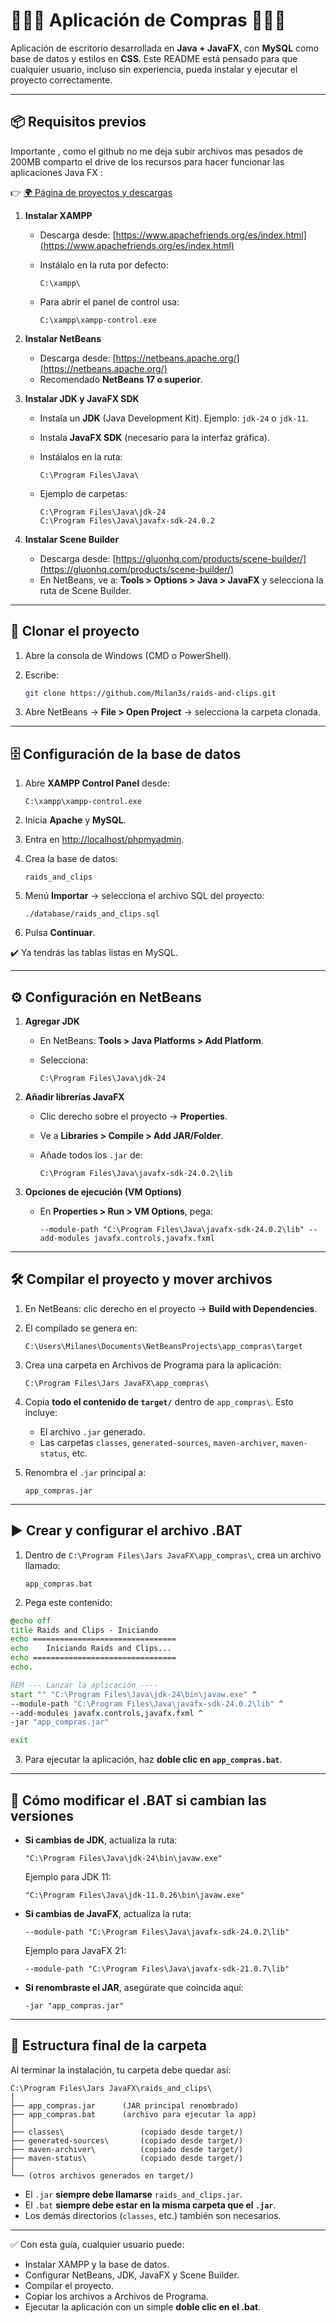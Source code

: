 
# 💫🛒💎 Aplicación de Compras 💎🛒💫

Aplicación de escritorio desarrollada en **Java + JavaFX**, con **MySQL** como base de datos y estilos en **CSS**.
Este README está pensado para que cualquier usuario, incluso sin experiencia, pueda instalar y ejecutar el proyecto correctamente.

---

## 📦 Requisitos previos

Importante , como el github no me deja subir archivos mas pesados de 200MB comparto el drive de los recursos para hacer funcionar las aplicaciones Java FX :  

👉 [🌍 Página de proyectos y descargas](https://dmilanes.es/proyectos)


1. **Instalar XAMPP**

   * Descarga desde: [https://www.apachefriends.org/es/index.html](https://www.apachefriends.org/es/index.html)
   * Instálalo en la ruta por defecto:

     ```
     C:\xampp\
     ```
   * Para abrir el panel de control usa:

     ```
     C:\xampp\xampp-control.exe
     ```

2. **Instalar NetBeans**

   * Descarga desde: [https://netbeans.apache.org/](https://netbeans.apache.org/)
   * Recomendado **NetBeans 17 o superior**.

3. **Instalar JDK y JavaFX SDK**

   * Instala un **JDK** (Java Development Kit). Ejemplo: `jdk-24` o `jdk-11`.
   * Instala **JavaFX SDK** (necesario para la interfaz gráfica).
   * Instálalos en la ruta:

     ```
     C:\Program Files\Java\
     ```
   * Ejemplo de carpetas:

     ```
     C:\Program Files\Java\jdk-24
     C:\Program Files\Java\javafx-sdk-24.0.2
     ```

4. **Instalar Scene Builder**

   * Descarga desde: [https://gluonhq.com/products/scene-builder/](https://gluonhq.com/products/scene-builder/)
   * En NetBeans, ve a:
     **Tools > Options > Java > JavaFX** y selecciona la ruta de Scene Builder.

---

## 🧬 Clonar el proyecto

1. Abre la consola de Windows (CMD o PowerShell).
2. Escribe:

   ```bash
   git clone https://github.com/Milan3s/raids-and-clips.git
   ```
3. Abre NetBeans → **File > Open Project** → selecciona la carpeta clonada.

---

## 🗄️ Configuración de la base de datos

1. Abre **XAMPP Control Panel** desde:

   ```
   C:\xampp\xampp-control.exe
   ```
2. Inicia **Apache** y **MySQL**.
3. Entra en [http://localhost/phpmyadmin](http://localhost/phpmyadmin).
4. Crea la base de datos:

   ```
   raids_and_clips
   ```
5. Menú **Importar** → selecciona el archivo SQL del proyecto:

   ```
   ./database/raids_and_clips.sql
   ```
6. Pulsa **Continuar**.

✔️ Ya tendrás las tablas listas en MySQL.

---

## ⚙️ Configuración en NetBeans

1. **Agregar JDK**

   * En NetBeans: **Tools > Java Platforms > Add Platform**.
   * Selecciona:

     ```
     C:\Program Files\Java\jdk-24
     ```

2. **Añadir librerías JavaFX**

   * Clic derecho sobre el proyecto → **Properties**.
   * Ve a **Libraries > Compile > Add JAR/Folder**.
   * Añade todos los `.jar` de:

     ```
     C:\Program Files\Java\javafx-sdk-24.0.2\lib
     ```

3. **Opciones de ejecución (VM Options)**

   * En **Properties > Run > VM Options**, pega:

     ```
     --module-path "C:\Program Files\Java\javafx-sdk-24.0.2\lib" --add-modules javafx.controls,javafx.fxml
     ```

---

## 🛠️ Compilar el proyecto y mover archivos

1. En NetBeans: clic derecho en el proyecto → **Build with Dependencies**.

2. El compilado se genera en:

   ```
   C:\Users\Milanes\Documents\NetBeansProjects\app_compras\target
   ```

3. Crea una carpeta en Archivos de Programa para la aplicación:

   ```
   C:\Program Files\Jars JavaFX\app_compras\
   ```

4. Copia **todo el contenido de `target/`** dentro de `app_compras\`.
   Esto incluye:

   * El archivo `.jar` generado.
   * Las carpetas `classes`, `generated-sources`, `maven-archiver`, `maven-status`, etc.

5. Renombra el `.jar` principal a:

   ```
   app_compras.jar
   ```

---

## ▶️ Crear y configurar el archivo .BAT

1. Dentro de `C:\Program Files\Jars JavaFX\app_compras\`, crea un archivo llamado:

   ```
   app_compras.bat
   ```

2. Pega este contenido:

```bat
@echo off
title Raids and Clips - Iniciando
echo ================================
echo    Iniciando Raids and Clips...
echo ================================
echo.

REM --- Lanzar la aplicación ----
start "" "C:\Program Files\Java\jdk-24\bin\javaw.exe" ^
--module-path "C:\Program Files\Java\javafx-sdk-24.0.2\lib" ^
--add-modules javafx.controls,javafx.fxml ^
-jar "app_compras.jar"

exit
```

3. Para ejecutar la aplicación, haz **doble clic en `app_compras.bat`**.

---

## 📝 Cómo modificar el .BAT si cambian las versiones

* **Si cambias de JDK**, actualiza la ruta:

  ```
  "C:\Program Files\Java\jdk-24\bin\javaw.exe"
  ```

  Ejemplo para JDK 11:

  ```
  "C:\Program Files\Java\jdk-11.0.26\bin\javaw.exe"
  ```

* **Si cambias de JavaFX**, actualiza la ruta:

  ```
  --module-path "C:\Program Files\Java\javafx-sdk-24.0.2\lib"
  ```

  Ejemplo para JavaFX 21:

  ```
  --module-path "C:\Program Files\Java\javafx-sdk-21.0.7\lib"
  ```

* **Si renombraste el JAR**, asegúrate que coincida aquí:

  ```
  -jar "app_compras.jar"
  ```

---

## 📂 Estructura final de la carpeta

Al terminar la instalación, tu carpeta debe quedar así:

```
C:\Program Files\Jars JavaFX\raids_and_clips\
│
├── app_compras.jar      (JAR principal renombrado)
├── app_compras.bat      (archivo para ejecutar la app)
│
├── classes\                 (copiado desde target/)
├── generated-sources\       (copiado desde target/)
├── maven-archiver\          (copiado desde target/)
├── maven-status\            (copiado desde target/)
│
└── (otros archivos generados en target/)
```

* El `.jar` **siempre debe llamarse** `raids_and_clips.jar`.
* El `.bat` **siempre debe estar en la misma carpeta que el `.jar`**.
* Los demás directorios (`classes`, etc.) también son necesarios.

---

✅ Con esta guía, cualquier usuario puede:

* Instalar XAMPP y la base de datos.
* Configurar NetBeans, JDK, JavaFX y Scene Builder.
* Compilar el proyecto.
* Copiar los archivos a Archivos de Programa.
* Ejecutar la aplicación con un simple **doble clic en el .bat**.
